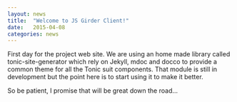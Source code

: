 ```yaml
---
layout: news
title:  "Welcome to JS Girder Client!"
date:   2015-04-08
categories: news
---
```


First day for the project web site. We are using an home made library called
tonic-site-generator which rely on Jekyll, mdoc and docco to provide a common 
theme for all the Tonic suit components. That module is still in development 
but the point here is to start using it to make it better.

So be patient, I promise that will be great down the road...
